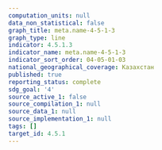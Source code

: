 ```yaml
---
computation_units: null
data_non_statistical: false
graph_title: meta.name-4-5-1-3
graph_type: line
indicator: 4.5.1.3
indicator_name: meta.name-4-5-1-3
indicator_sort_order: 04-05-01-03
national_geographical_coverage: Казахстан
published: true
reporting_status: complete
sdg_goal: '4'
source_active_1: false
source_compilation_1: null
source_data_1: null
source_implementation_1: null
tags: []
target_id: 4.5.1
---
```

